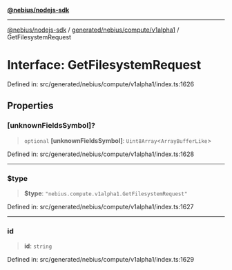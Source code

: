 [**@nebius/nodejs-sdk**](../../../../../README.md)

---

[@nebius/nodejs-sdk](../../../../../README.md) / [generated/nebius/compute/v1alpha1](../README.md) / GetFilesystemRequest

# Interface: GetFilesystemRequest

Defined in: src/generated/nebius/compute/v1alpha1/index.ts:1626

## Properties

### \[unknownFieldsSymbol\]?

> `optional` **\[unknownFieldsSymbol\]**: `Uint8Array`\<`ArrayBufferLike`\>

Defined in: src/generated/nebius/compute/v1alpha1/index.ts:1628

---

### $type

> **$type**: `"nebius.compute.v1alpha1.GetFilesystemRequest"`

Defined in: src/generated/nebius/compute/v1alpha1/index.ts:1627

---

### id

> **id**: `string`

Defined in: src/generated/nebius/compute/v1alpha1/index.ts:1629
